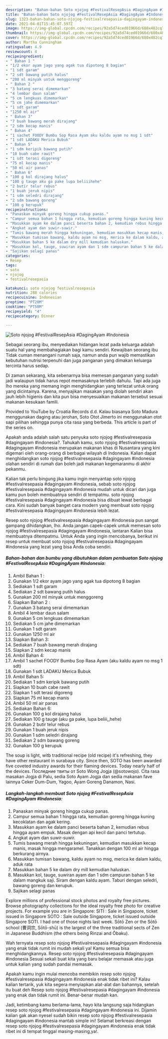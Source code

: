 ```yaml
---
description: "Bahan-bahan Soto njojog #FestivalResepAsia #DagingAyam #Indonesia yang enak dan Mudah Dibuat"
title: "Bahan-bahan Soto njojog #FestivalResepAsia #DagingAyam #Indonesia yang enak dan Mudah Dibuat"
slug: 1323-bahan-bahan-soto-njojog-festivalresepasia-dagingayam-indonesia-yang-enak-dan-mudah-dibuat
date: 2021-04-01T15:45:07.597Z
image: https://img-global.cpcdn.com/recipes/92a5d74ced01966d/680x482cq70/soto-njojog-festivalresepasia-dagingayam-indonesia-foto-resep-utama.jpg
thumbnail: https://img-global.cpcdn.com/recipes/92a5d74ced01966d/680x482cq70/soto-njojog-festivalresepasia-dagingayam-indonesia-foto-resep-utama.jpg
cover: https://img-global.cpcdn.com/recipes/92a5d74ced01966d/680x482cq70/soto-njojog-festivalresepasia-dagingayam-indonesia-foto-resep-utama.jpg
author: Martha Cunningham
ratingvalue: 4.9
reviewcount: 4
recipeingredient:
- " Bahan 1 "
- "1/2 ekor ayam jago yang agak tua dipotong 8 bagian"
- "1 sdt garam"
- "2 sdt bawang putih halus"
- "200 ml minyak untuk menggoreng"
- " Bahan 2 "
- "3 batang serai dimemarkan"
- "4 lembar daun salam"
- "5 cm lengkuas dimemarkan"
- "5 cm jahe dimemarkan"
- "1 sdt garam"
- "1250 ml air"
- " Bahan 3"
- "7 buah bawang merah dirajang"
- "2 sdm kecap manis"
- " Bahan 4"
- "1 sachet FOODY Bumbu Sop Rasa Ayam aku kaldu ayam no msg 1 sdt"
- "1 sdt LADAKU Merica Bubuk"
- " Bahan 5"
- "1 sdm keripik bawang putih"
- "10 buah cabe rawit"
- "1 sdt terasi digoreng"
- "75 ml kecap manis"
- "50 ml air panas"
- " Bahan 6"
- "100 g kol dirajang halus"
- "100 g tauge aku ga pake lupa beliiihehe"
- "2 butir telur rebus"
- "1 buah jeruk nipis"
- "1 sdm seledri dirajang"
- "2 sdm bawang goreng"
- "100 g kerupuk"
recipeinstructions:
- "Panaskan minyak goreng hingga cukup panas."
- "Campur semua bahan 1 hingga rata, kemudian goreng hingga kuning kecoklatan dan agak kering."
- "Masukkan ayam ke dalam panci beserta bahan 2, kemudian rebus hingga ayam empuk. Masak dengan api kecil dan panci tertutup."
- "Angkat ayam dan suwir-suwir."
- "Tumis bawang merah hingga kekuningan, kemudian masukkan kecap manis, masak hingga mengaramel. Tanakkan dengan 100 ml air hingga berkurang airnya."
- "Masukkan tumisan bawang, kaldu ayam no msg, merica ke dalam kaldu, aduk rata"
- "Masukkan bahan 5 ke dalam dry mill kemudian haluskan."
- "Masukkan kol, tauge, suwiran ayam dan 1 sdm campuran bahan 5 ke dalam mangkuk saji. Siram dengan kaldu ayam. Taburi dengan seledri, bawang goreng dan kerupuk."
- "Sajikan selagi panas"
categories:
- Resep
tags:
- soto
- njojog
- festivalresepasia

katakunci: soto njojog festivalresepasia 
nutrition: 288 calories
recipecuisine: Indonesian
preptime: "PT20M"
cooktime: "PT50M"
recipeyield: "4"
recipecategory: Dinner

---
```



![Soto njojog #FestivalResepAsia #DagingAyam #Indonesia](https://img-global.cpcdn.com/recipes/92a5d74ced01966d/680x482cq70/soto-njojog-festivalresepasia-dagingayam-indonesia-foto-resep-utama.jpg)

Sebagai seorang ibu, menyediakan hidangan lezat pada keluarga adalah suatu hal yang membahagiakan bagi kamu sendiri. Kewajiban seorang ibu Tidak cuman menangani rumah saja, namun anda pun wajib memastikan kebutuhan nutrisi terpenuhi dan juga panganan yang dimakan keluarga tercinta harus sedap.

Di zaman  sekarang, kita sebenarnya bisa memesan panganan yang sudah jadi walaupun tidak harus repot memasaknya terlebih dahulu. Tapi ada juga lho mereka yang memang ingin menghidangkan yang terlezat untuk orang yang dicintainya. Karena, menyajikan masakan yang diolah sendiri akan jauh lebih higienis dan kita pun bisa menyesuaikan makanan tersebut sesuai makanan kesukaan famili. 

Provided to YouTube by Croatia Records d.d. Kalau biasanya Soto Madura menggunakan daging atau jerohan, Soto Otot Jimerto ini menggunakan otot sapi pilihan sehingga punya cita rasa yang berbeda. This article is part of the series on.

Apakah anda adalah salah satu penyuka soto njojog #festivalresepasia #dagingayam #indonesia?. Tahukah kamu, soto njojog #festivalresepasia #dagingayam #indonesia merupakan makanan khas di Nusantara yang kini digemari oleh orang-orang di berbagai wilayah di Indonesia. Kalian dapat menghidangkan soto njojog #festivalresepasia #dagingayam #indonesia olahan sendiri di rumah dan boleh jadi makanan kegemaranmu di akhir pekanmu.

Kalian tak perlu bingung jika kamu ingin menyantap soto njojog #festivalresepasia #dagingayam #indonesia, sebab soto njojog #festivalresepasia #dagingayam #indonesia mudah untuk dicari dan juga kamu pun boleh membuatnya sendiri di tempatmu. soto njojog #festivalresepasia #dagingayam #indonesia bisa dibuat lewat berbagai cara. Kini sudah banyak banget cara modern yang membuat soto njojog #festivalresepasia #dagingayam #indonesia lebih lezat.

Resep soto njojog #festivalresepasia #dagingayam #indonesia pun sangat gampang dihidangkan, lho. Anda jangan capek-capek untuk memesan soto njojog #festivalresepasia #dagingayam #indonesia, lantaran Kalian bisa membuatnya ditempatmu. Untuk Anda yang ingin mencobanya, berikut ini resep untuk membuat soto njojog #festivalresepasia #dagingayam #indonesia yang lezat yang bisa Anda coba sendiri.

<!--inarticleads1-->

##### Bahan-bahan dan bumbu yang dibutuhkan dalam pembuatan Soto njojog #FestivalResepAsia #DagingAyam #Indonesia:

1. Ambil  Bahan 1 :
1. Gunakan 1/2 ekor ayam jago yang agak tua dipotong 8 bagian
1. Sediakan 1 sdt garam
1. Sediakan 2 sdt bawang putih halus
1. Gunakan 200 ml minyak untuk menggoreng
1. Siapkan  Bahan 2 :
1. Gunakan 3 batang serai dimemarkan
1. Ambil 4 lembar daun salam
1. Gunakan 5 cm lengkuas dimemarkan
1. Sediakan 5 cm jahe dimemarkan
1. Gunakan 1 sdt garam
1. Gunakan 1250 ml air
1. Siapkan  Bahan 3:
1. Sediakan 7 buah bawang merah dirajang
1. Siapkan 2 sdm kecap manis
1. Ambil  Bahan 4:
1. Ambil 1 sachet FOODY Bumbu Sop Rasa Ayam (aku kaldu ayam no msg 1 sdt)
1. Gunakan 1 sdt LADAKU Merica Bubuk
1. Ambil  Bahan 5:
1. Sediakan 1 sdm keripik bawang putih
1. Siapkan 10 buah cabe rawit
1. Siapkan 1 sdt terasi digoreng
1. Siapkan 75 ml kecap manis
1. Ambil 50 ml air panas
1. Sediakan  Bahan 6:
1. Gunakan 100 g kol dirajang halus
1. Sediakan 100 g tauge (aku ga pake, lupa beliii,,hehe)
1. Gunakan 2 butir telur rebus
1. Gunakan 1 buah jeruk nipis
1. Gunakan 1 sdm seledri dirajang
1. Sediakan 2 sdm bawang goreng
1. Gunakan 100 g kerupuk


The soup is light, witb traditional recipe (old recipe) it&#39;s refreshing, they have other restaurant in surabaya city. Since then, SOTO has been awarded five coveted industry awards for their flaming devices. Today nearly half of the devices. Последние твиты от Soto Wong Jogja (@sotowojo). Cita rasa masakan Jogja di Palu, sedia Soto Ayam Jogja dan sedia makanan fave lainnya Ceker Dum-Dum, Yagoo, Ayam Goreng Danamon, Nasi. 

<!--inarticleads2-->

##### Langkah-langkah membuat Soto njojog #FestivalResepAsia #DagingAyam #Indonesia:

1. Panaskan minyak goreng hingga cukup panas.
1. Campur semua bahan 1 hingga rata, kemudian goreng hingga kuning kecoklatan dan agak kering.
1. Masukkan ayam ke dalam panci beserta bahan 2, kemudian rebus hingga ayam empuk. Masak dengan api kecil dan panci tertutup.
1. Angkat ayam dan suwir-suwir.
1. Tumis bawang merah hingga kekuningan, kemudian masukkan kecap manis, masak hingga mengaramel. Tanakkan dengan 100 ml air hingga berkurang airnya.
1. Masukkan tumisan bawang, kaldu ayam no msg, merica ke dalam kaldu, aduk rata
1. Masukkan bahan 5 ke dalam dry mill kemudian haluskan.
1. Masukkan kol, tauge, suwiran ayam dan 1 sdm campuran bahan 5 ke dalam mangkuk saji. Siram dengan kaldu ayam. Taburi dengan seledri, bawang goreng dan kerupuk.
1. Sajikan selagi panas


Explore millions of professional stock photos and royalty free pictures. Browse photography collections for the ideal royalty free photo for creative projects. For example you are in Singapore: SITI : Sale in Singapore, ticket issued in Singapore SOTO : Sale outside Singapore, ticket issued outside Singapore SOTI. I had one of those nights last week. Sōtō Zen or the Sōtō school (曹洞宗, Sōtō-shū) is the largest of the three traditional sects of Zen in Japanese Buddhism (the others being Rinzai and Ōbaku). 

Wah ternyata resep soto njojog #festivalresepasia #dagingayam #indonesia yang enak tidak rumit ini mudah sekali ya! Kamu semua bisa menghidangkannya. Resep soto njojog #festivalresepasia #dagingayam #indonesia Sesuai sekali buat kita yang baru belajar memasak atau juga untuk kalian yang sudah pandai memasak.

Apakah kamu ingin mulai mencoba membikin resep soto njojog #festivalresepasia #dagingayam #indonesia enak tidak ribet ini? Kalau kalian tertarik, yuk kita segera menyiapkan alat-alat dan bahannya, setelah itu buat deh Resep soto njojog #festivalresepasia #dagingayam #indonesia yang enak dan tidak rumit ini. Benar-benar mudah kan. 

Jadi, ketimbang kamu berlama-lama, hayo kita langsung saja hidangkan resep soto njojog #festivalresepasia #dagingayam #indonesia ini. Dijamin kalian gak akan nyesel sudah bikin resep soto njojog #festivalresepasia #dagingayam #indonesia mantab simple ini! Selamat berkreasi dengan resep soto njojog #festivalresepasia #dagingayam #indonesia enak tidak ribet ini di tempat tinggal masing-masing,ya!.

